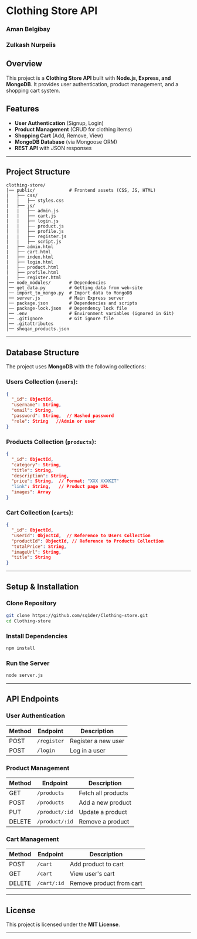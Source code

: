 # Clothing Store API

### Aman Belgibay 
### Zulkash Nurpeiis

## Overview
This project is a **Clothing Store API** built with **Node.js, Express, and MongoDB**. It provides user authentication, product management, and a shopping cart system.

## Features
- **User Authentication** (Signup, Login)
- **Product Management** (CRUD for clothing items)
- **Shopping Cart** (Add, Remove, View)
- **MongoDB Database** (via Mongoose ORM)
- **REST API** with JSON responses

---

## Project Structure
```
clothing-store/
│── public/             # Frontend assets (CSS, JS, HTML)
|   ├── css/
|   |   ├── styles.css
|   ├── js/
|   |   ├── admin.js
|   |   ├── cart.js
|   |   ├── login.js
|   |   ├── product.js
|   |   ├── profile.js
|   |   ├── register.js
|   |   ├── script.js
|   ├── admin.html
|   ├── cart.html
|   ├── index.html
|   ├── login.html
|   ├── product.html
|   ├── profile.html
|   ├── register.html
│── node_modules/       # Dependencies
│── get_data.py         # Getting data from web-site
│── import_to_mongo.py  # Import data to MongoDB      
│── server.js           # Main Express server
│── package.json        # Dependencies and scripts
│── package-lock.json   # Dependency lock file
│── .env                # Environment variables (ignored in Git)
│── .gitignore          # Git ignore file
│── .gitattributes
│── shoqan_products.json 
```

---

## Database Structure
The project uses **MongoDB** with the following collections:

### **Users Collection (`users`):**
```json
{
  "_id": ObjectId,
  "username": String,
  "email": String,
  "password": String,  // Hashed password
  "role": String   //Admin or user
}
```

### **Products Collection (`products`):**
```json
{
  "_id": ObjectId,
  "category": String,
  "title": String,
  "description": String,
  "price": String,  // Format: "XXX XXXKZT"
  "link": String,   // Product page URL
  "images": Array 
}
```

### **Cart Collection (`carts`):**
```json
{
  "_id": ObjectId,
  "userId": ObjectId,  // Reference to Users Collection
  "productId": ObjectId, // Reference to Products Collection
  "totalPrice": String,
  "imageUrl": String,
  "title": String
}
```

---

## Setup & Installation
### Clone Repository
```sh
git clone https://github.com/sq1der/Clothing-store.git
cd Clothing-store
```

### Install Dependencies
```sh
npm install
```

### Run the Server
```sh
node server.js
```

---

## API Endpoints
### User Authentication
| Method | Endpoint       | Description         |
|--------|--------------|---------------------|
| POST   | `/register`   | Register a new user |
| POST   | `/login`      | Log in a user       |

### Product Management
| Method | Endpoint     | Description         |
|--------|-------------|---------------------|
| GET    | `/products`    | Fetch all products  |
| POST   | `/products`    | Add a new product   |
| PUT    | `/product/:id` | Update a product    |
| DELETE | `/product/:id` | Remove a product    |

### Cart Management
| Method | Endpoint         | Description          |
|--------|----------------|----------------------|
| POST   | `/cart`         | Add product to cart      |
| GET    | `/cart`         | View user's cart         |
| DELETE | `/cart/:id`     | Remove product from cart |

---

## License
This project is licensed under the **MIT License**.

---


